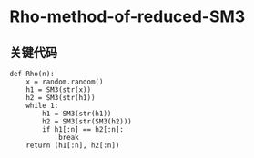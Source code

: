 # Rho-method-of-reduced-SM3
## 关键代码
~~~
def Rho(n):
    x = random.random()
    h1 = SM3(str(x))
    h2 = SM3(str(h1))
    while 1:
        h1 = SM3(str(h1))
        h2 = SM3(str(SM3(h2)))
        if h1[:n] == h2[:n]:
            break
    return (h1[:n], h2[:n])
~~~
